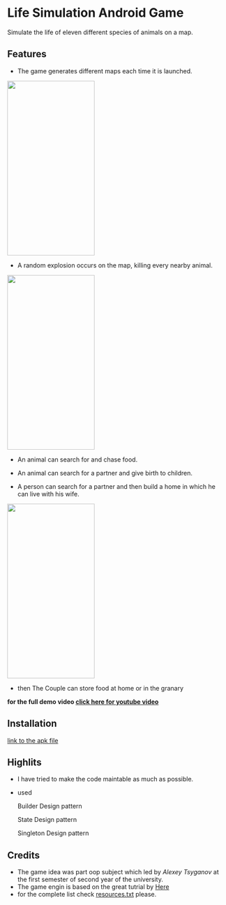 # Life Simulation Android Game

Simulate the life of eleven different species of animals on a map.

## Features

* The game generates different maps each time it is launched.
<img src="https://github.com/AmrAbuelhamd/LifeSimulationAndroidGame/blob/master/DemoGifs/map.gif?raw=true" width="200" height="400"/>

* A random explosion occurs on the map, killing every nearby animal.
<img src="https://github.com/AmrAbuelhamd/LifeSimulationAndroidGame/blob/master/DemoGifs/explosion.gif?raw=true" width="200" height="400"/>

* An animal can search for and chase food.

* An animal can search for a partner and give birth to children.

* A person can search for a partner and then build a home in which he can live with his wife.
<img src="https://github.com/AmrAbuelhamd/LifeSimulationAndroidGame/blob/master/DemoGifs/perosnPartnerHouse.gif?raw=true" width="200" height="400"/>

* then The Couple can store food at home or in the granary

**for the full demo video [click here for youtube video](https://youtu.be/KIB0vrDfSJ0)**


## Installation
[link to the apk file](https://github.com/AmrAbuelhamd/LifeSimulationAndroidGame/blob/master/app/release/app-release.apk)


## Highlits
* I have tried to make the code maintable as much as possible.
* used 

    Builder Design pattern
    
    State Design pattern
    
    Singleton Design pattern


## Credits
* The game idea was part oop subject which led by _Alexey Tsyganov_ at the first semester of second year of the university.
* The game engin is based on the great tutrial by [Here](https://o7planning.org/10521/android-2d-game-tutorial-for-beginners#a1815713)
* for the complete list check [resources.txt](https://github.com/AmrAbuelhamd/LifeSimulationAndroidGame/blob/master/resources.txt) please.
